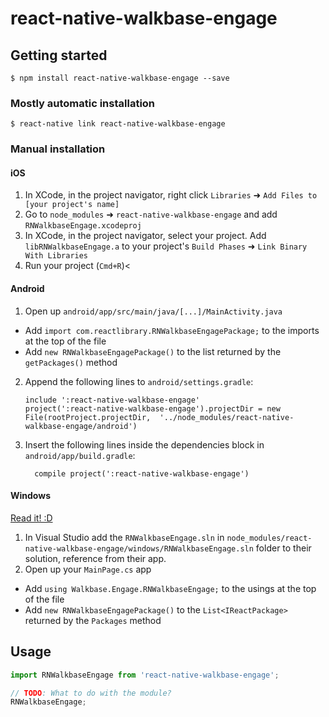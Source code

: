 
# react-native-walkbase-engage

## Getting started

`$ npm install react-native-walkbase-engage --save`

### Mostly automatic installation

`$ react-native link react-native-walkbase-engage`

### Manual installation


#### iOS

1. In XCode, in the project navigator, right click `Libraries` ➜ `Add Files to [your project's name]`
2. Go to `node_modules` ➜ `react-native-walkbase-engage` and add `RNWalkbaseEngage.xcodeproj`
3. In XCode, in the project navigator, select your project. Add `libRNWalkbaseEngage.a` to your project's `Build Phases` ➜ `Link Binary With Libraries`
4. Run your project (`Cmd+R`)<

#### Android

1. Open up `android/app/src/main/java/[...]/MainActivity.java`
  - Add `import com.reactlibrary.RNWalkbaseEngagePackage;` to the imports at the top of the file
  - Add `new RNWalkbaseEngagePackage()` to the list returned by the `getPackages()` method
2. Append the following lines to `android/settings.gradle`:
  	```
  	include ':react-native-walkbase-engage'
  	project(':react-native-walkbase-engage').projectDir = new File(rootProject.projectDir, 	'../node_modules/react-native-walkbase-engage/android')
  	```
3. Insert the following lines inside the dependencies block in `android/app/build.gradle`:
  	```
      compile project(':react-native-walkbase-engage')
  	```

#### Windows
[Read it! :D](https://github.com/ReactWindows/react-native)

1. In Visual Studio add the `RNWalkbaseEngage.sln` in `node_modules/react-native-walkbase-engage/windows/RNWalkbaseEngage.sln` folder to their solution, reference from their app.
2. Open up your `MainPage.cs` app
  - Add `using Walkbase.Engage.RNWalkbaseEngage;` to the usings at the top of the file
  - Add `new RNWalkbaseEngagePackage()` to the `List<IReactPackage>` returned by the `Packages` method


## Usage
```javascript
import RNWalkbaseEngage from 'react-native-walkbase-engage';

// TODO: What to do with the module?
RNWalkbaseEngage;
```
  